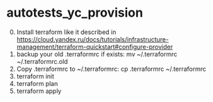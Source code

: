 # autotests_yc_provision

0) Install terraform like it described in https://cloud.yandex.ru/docs/tutorials/infrastructure-management/terraform-quickstart#configure-provider
1) backup your old .terraformrc if exists: mv ~/.terraformrc ~/.terraformrc.old
2) Copy .terraformrc to ~/.terraformrc: cp .terraformrc ~/.terraformrc
3) terraform init
4) terraform plan
5) terraform apply
